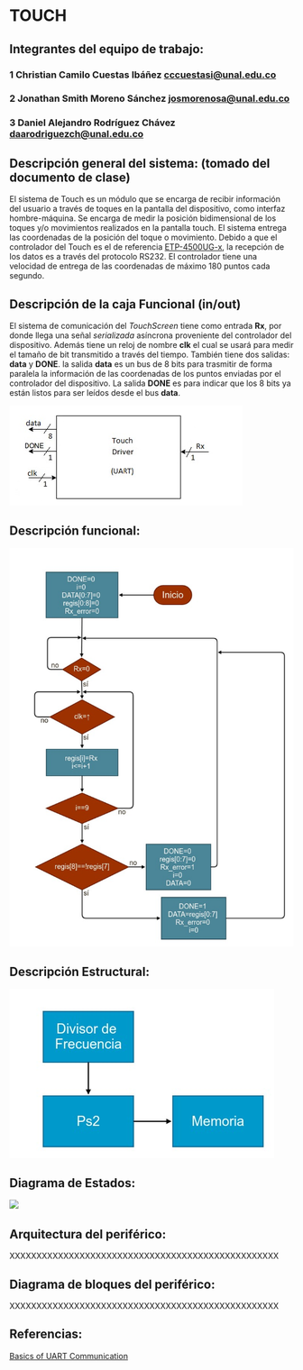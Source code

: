 # TOUCH

## Integrantes del equipo de trabajo:

### 1 Christian Camilo Cuestas Ibáñez cccuestasi@unal.edu.co

### 2 Jonathan Smith Moreno Sánchez josmorenosa@unal.edu.co

### 3 Daniel Alejandro Rodríguez Chávez daarodriguezch@unal.edu.co


## Descripción general del sistema: (tomado del documento de clase)

El sistema de Touch es un módulo que se encarga de recibir información del usuario a través de toques en la pantalla del dispositivo, como interfaz hombre-máquina. Se encarga de medir la posición bidimensional de los toques y/o movimientos realizados en la pantalla touch. El sistema entrega las coordenadas de la posición del toque o movimiento. Debido a  que el controlador del Touch es el de referencia [ETP-4500UG-x](https://github.com/Fabeltranm/FPGA-Game-D1/blob/master/HW/RTL/07TOUCH/Version_02/01%20datasheet/ETP-MER4050CEBG-03.pdf), la recepción de los datos es a través del protocolo RS232. El controlador tiene una velocidad de entrega de las coordenadas de máximo 180 puntos cada segundo.

## Descripción de la caja Funcional  (in/out)

El sistema de comunicación del <i>TouchScreen</i> tiene como entrada **Rx**, por donde llega una señal <i>serializada</i> asíncrona proveniente del controlador del dispositivo. Además tiene un reloj de nombre **clk** el cual se usará para medir el tamaño de bit transmitido a través del tiempo. También tiene dos salidas: **data** y **DONE**. la salida **data** es un bus de 8 bits para trasmitir de forma paralela la información de las coordenadas de los puntos enviadas por el controlador del dispositivo. La salida **DONE** es para indicar que los 8 bits ya están listos para ser leídos desde el bus **data**.

![](https://github.com/Fabeltranm/FPGA-Game-D1/blob/master/HW/RTL/07TOUCH/Version_02/03%20document/img/TouchDiagramaCajaNegra.jpg)

## Descripción funcional:

![](https://github.com/Fabeltranm/FPGA-Game-D1/blob/master/HW/RTL/07TOUCH/Version_02/03%20document/img/D.%20Funcional%20Touch.jpg)

## Descripción Estructural:

![](https://github.com/Fabeltranm/FPGA-Game-D1/blob/master/HW/RTL/07TOUCH/Version_02/03%20document/img/D.%20Estructural%20Touch.jpg)
## Diagrama de Estados:

![](https://github.com/Fabeltranm/FPGA-Game-D1/blob/master/HW/RTL/07TOUCH/Version_02/03%20document/img/D.%20de%20Estado%20Touch.jpg)

## Arquitectura del periférico:

XXXXXXXXXXXXXXXXXXXXXXXXXXXXXXXXXXXXXXXXXXXXXXXXXX

## Diagrama de bloques del periférico:

XXXXXXXXXXXXXXXXXXXXXXXXXXXXXXXXXXXXXXXXXXXXXXXXXX

## Referencias:

[Basics of UART Communication](http://www.circuitbasics.com/basics-uart-communication/)
